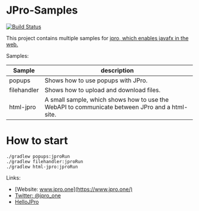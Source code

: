 # JPro-Samples

[![Build Status](https://travis-ci.org/jpro-one/JPro-Samples.svg?branch=master)](https://travis-ci.org/jpro-one/JPro-Samples)

This project contains multiple samples for [jpro, which enables javafx in the web.](https://www.jpro.one/)



Samples:


  Sample | description
  -------|-------------
  popups | Shows how to use popups with JPro.
  filehandler | Shows how to upload and download files.
  html-jpro | A small sample, which shows how to use the WebAPI to communicate between JPro and a html-site.



# How to start #


```
./gradlew popups:jproRun
./gradlew filehandler:jproRun
./gradlew html-jpro:jproRun
```


Links:
 * [Website: www.jpro.one](https://www.jpro.one/) 
 * [Twitter: @jpro_one](https://twitter.com/jpro_one)
 * [HelloJPro](https://github.com/jpro-one/HelloJPro)

